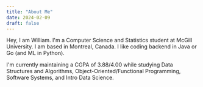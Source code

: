 ```yaml
---
title: "About Me"
date: 2024-02-09
draft: false
---
```


Hey, I am William. I'm a Computer Science and Statistics student at McGill University. I am based in Montreal, Canada. I like coding backend in Java or Go (and ML in Python).

I'm currently maintaining a CGPA of 3.88/4.00 while studying Data Structures and Algorithms, Object-Oriented/Functional Programming, Software Systems, and Intro Data Science.
